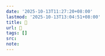 ```yaml
---
date: '2025-10-13T11:27:20+08:00'
lastmod: '2025-10-13T13:04:51+08:00'
title: 󰗆
url: 󰗆
tags: []
src:
note:
---
```

